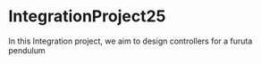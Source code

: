 # IntegrationProject25
In this Integration project, we aim to design controllers for a furuta pendulum

